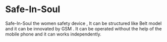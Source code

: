 # Safe-In-Soul
Safe-In-Soul  the women safety device , It can be structured like Belt model and it can be innovated by GSM . It can be operated without the help of the mobile phone and it can works independently. 
